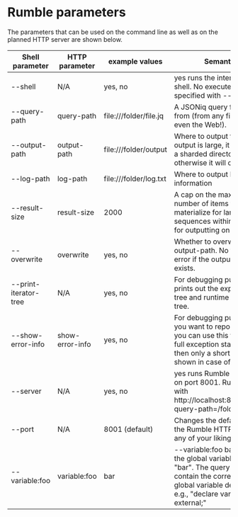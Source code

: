 # Rumble parameters

The parameters that can be used on the command line as well as on the planned HTTP server are shown below.


|  Shell parameter | HTTP parameter  | example values  | Semantics  |
|---|---|---|---|
| --shell  | N/A  |  yes, no |  yes runs the interactive shell. No executes a query specified with --query-path |
| --query-path  | query-path  | file:///folder/file.jq  | A JSONiq query file to read from (from any file system, even the Web!).  |
| --output-path  |  output-path | file:///folder/output  | Where to output to (if the output is large, it will create a sharded directory, otherwise it will create a file) |
| --log-path  |  log-path | file:///folder/log.txt  |  Where to output log information |
| --result-size |  result-size | 2000 | A cap on the maximum number of items to materialize for large sequences within a query or for outputting on screen. |
| --overwrite  |  overwrite | yes, no | Whether to overwrite to --output-path. No throws an error if the output file/folder exists. |
| --print-iterator-tree | N/A | yes, no | For debugging purposes, prints out the expression tree and runtime interator tree. |
| --show-error-info | show-error-info | yes, no | For debugging purposes. If you want to report a bug, you can use this to get the full exception stack. If no, then only a short message is shown in case of error. |
| --server  | N/A  |  yes, no |  yes runs Rumble as a server on port 8001. Run queries with http://localhost:8001/jsoniq?query-path=/folder/foo.json |
| --port  | N/A  |  8001 (default) |  Changes the default port of the Rumble HTTP server to any of your liking |
| --variable:foo  | variable:foo  |  bar |  --variable:foo bar initialize the global variable $foo to "bar". The query must contain the corresponding global variable declaration, e.g., "declare variable $foo external;" |

